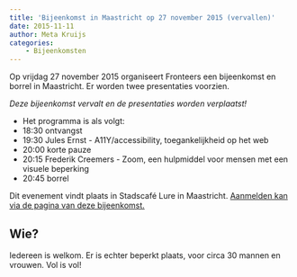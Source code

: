 ```yaml
---
title: 'Bijeenkomst in Maastricht op 27 november 2015 (vervallen)'
date: 2015-11-11
author: Meta Kruijs
categories:
    - Bijeenkomsten
---
```


Op vrijdag 27 november 2015 organiseert Fronteers een bijeenkomst en borrel in Maastricht. Er worden twee presentaties voorzien.

_Deze bijeenkomst vervalt en de presentaties worden verplaatst!_

-   Het programma is als volgt:
-   18:30 ontvangst
-   19:30 Jules Ernst - A11Y/accessibility, toegankelijkheid op het web
-   20:00 korte pauze
-   20:15 Frederik Creemers - Zoom, een hulpmiddel voor mensen met een visuele beperking
-   20:45 borrel

Dit evenement vindt plaats in Stadscafé Lure in Maastricht. [Aanmelden kan via de pagina van deze bijeenkomst.](/bijeenkomsten/2015/maastricht)

## Wie?

Iedereen is welkom. Er is echter beperkt plaats, voor circa 30 mannen en vrouwen.  Vol is vol!
